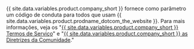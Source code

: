 {{ site.data.variables.product.company_short }} fornece como parâmetro um código de conduta para todos que usam {{ site.data.variables.product.prodname_dotcom_the_website }}. Para mais informações, veja os "[{{ site.data.variables.product.company_short }} Termos de Serviço](/github/site-policy/github-terms-of-service)" e "[{{ site.data.variables.product.company_short }} as Diretrizes da Comunidade](/github/site-policy/github-community-guidelines)."
